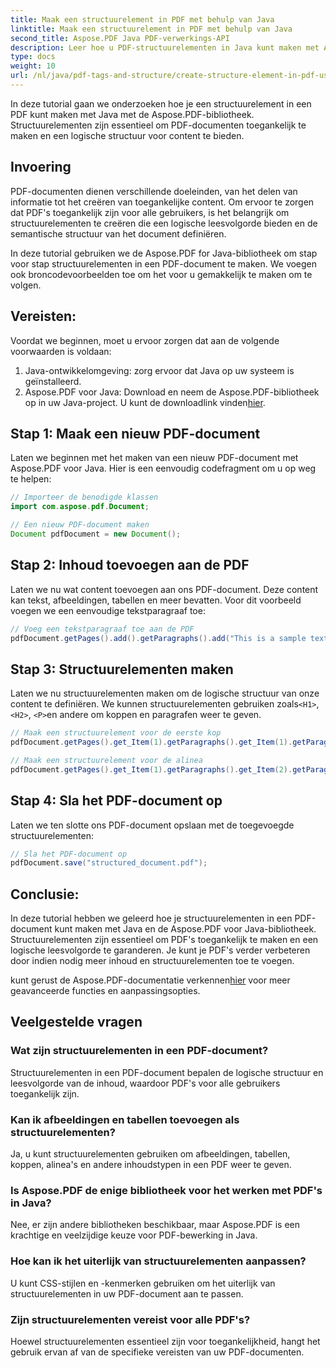 ```yaml
---
title: Maak een structuurelement in PDF met behulp van Java
linktitle: Maak een structuurelement in PDF met behulp van Java
second_title: Aspose.PDF Java PDF-verwerkings-API
description: Leer hoe u PDF-structuurelementen in Java kunt maken met Aspose.PDF. Verbeter de toegankelijkheid van PDF's en de logische inhoudsstroom.
type: docs
weight: 10
url: /nl/java/pdf-tags-and-structure/create-structure-element-in-pdf-using-java/
---
```

In deze tutorial gaan we onderzoeken hoe je een structuurelement in een PDF kunt maken met Java met de Aspose.PDF-bibliotheek. Structuurelementen zijn essentieel om PDF-documenten toegankelijk te maken en een logische structuur voor content te bieden.

## Invoering

PDF-documenten dienen verschillende doeleinden, van het delen van informatie tot het creëren van toegankelijke content. Om ervoor te zorgen dat PDF's toegankelijk zijn voor alle gebruikers, is het belangrijk om structuurelementen te creëren die een logische leesvolgorde bieden en de semantische structuur van het document definiëren.

In deze tutorial gebruiken we de Aspose.PDF for Java-bibliotheek om stap voor stap structuurelementen in een PDF-document te maken. We voegen ook broncodevoorbeelden toe om het voor u gemakkelijk te maken om te volgen.

## Vereisten:
Voordat we beginnen, moet u ervoor zorgen dat aan de volgende voorwaarden is voldaan:

1. Java-ontwikkelomgeving: zorg ervoor dat Java op uw systeem is geïnstalleerd.
2.  Aspose.PDF voor Java: Download en neem de Aspose.PDF-bibliotheek op in uw Java-project. U kunt de downloadlink vinden[hier](https://releases.aspose.com/pdf/java/).

## Stap 1: Maak een nieuw PDF-document
Laten we beginnen met het maken van een nieuw PDF-document met Aspose.PDF voor Java. Hier is een eenvoudig codefragment om u op weg te helpen:

```java
// Importeer de benodigde klassen
import com.aspose.pdf.Document;

// Een nieuw PDF-document maken
Document pdfDocument = new Document();
```

## Stap 2: Inhoud toevoegen aan de PDF
Laten we nu wat content toevoegen aan ons PDF-document. Deze content kan tekst, afbeeldingen, tabellen en meer bevatten. Voor dit voorbeeld voegen we een eenvoudige tekstparagraaf toe:

```java
// Voeg een tekstparagraaf toe aan de PDF
pdfDocument.getPages().add().getParagraphs().add("This is a sample text paragraph.");
```

## Stap 3: Structuurelementen maken
 Laten we nu structuurelementen maken om de logische structuur van onze content te definiëren. We kunnen structuurelementen gebruiken zoals`<H1>`, `<H2>`, `<P>`en andere om koppen en paragrafen weer te geven.

```java
// Maak een structuurelement voor de eerste kop
pdfDocument.getPages().get_Item(1).getParagraphs().get_Item(1).getParagraphInfo().setStructureElementName("H1");

// Maak een structuurelement voor de alinea
pdfDocument.getPages().get_Item(1).getParagraphs().get_Item(2).getParagraphInfo().setStructureElementName("P");
```

## Stap 4: Sla het PDF-document op
Laten we ten slotte ons PDF-document opslaan met de toegevoegde structuurelementen:

```java
// Sla het PDF-document op
pdfDocument.save("structured_document.pdf");
```

## Conclusie:
In deze tutorial hebben we geleerd hoe je structuurelementen in een PDF-document kunt maken met Java en de Aspose.PDF voor Java-bibliotheek. Structuurelementen zijn essentieel om PDF's toegankelijk te maken en een logische leesvolgorde te garanderen. Je kunt je PDF's verder verbeteren door indien nodig meer inhoud en structuurelementen toe te voegen.

 kunt gerust de Aspose.PDF-documentatie verkennen[hier](https://reference.aspose.com/pdf/java/) voor meer geavanceerde functies en aanpassingsopties.

## Veelgestelde vragen

### Wat zijn structuurelementen in een PDF-document?

Structuurelementen in een PDF-document bepalen de logische structuur en leesvolgorde van de inhoud, waardoor PDF's voor alle gebruikers toegankelijk zijn.

### Kan ik afbeeldingen en tabellen toevoegen als structuurelementen?

Ja, u kunt structuurelementen gebruiken om afbeeldingen, tabellen, koppen, alinea's en andere inhoudstypen in een PDF weer te geven.

### Is Aspose.PDF de enige bibliotheek voor het werken met PDF's in Java?

Nee, er zijn andere bibliotheken beschikbaar, maar Aspose.PDF is een krachtige en veelzijdige keuze voor PDF-bewerking in Java.

### Hoe kan ik het uiterlijk van structuurelementen aanpassen?

U kunt CSS-stijlen en -kenmerken gebruiken om het uiterlijk van structuurelementen in uw PDF-document aan te passen.

### Zijn structuurelementen vereist voor alle PDF's?

Hoewel structuurelementen essentieel zijn voor toegankelijkheid, hangt het gebruik ervan af van de specifieke vereisten van uw PDF-documenten.